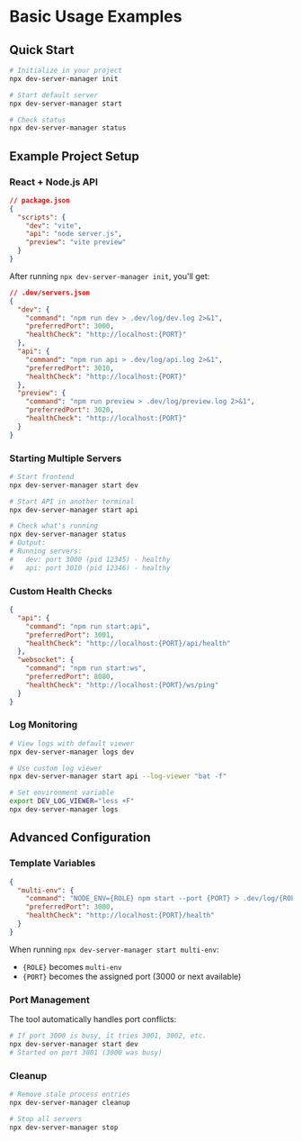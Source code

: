 # Basic Usage Examples

## Quick Start

```bash
# Initialize in your project
npx dev-server-manager init

# Start default server
npx dev-server-manager start

# Check status
npx dev-server-manager status
```

## Example Project Setup

### React + Node.js API

```json
// package.json
{
  "scripts": {
    "dev": "vite",
    "api": "node server.js",
    "preview": "vite preview"
  }
}
```

After running `npx dev-server-manager init`, you'll get:

```json
// .dev/servers.json
{
  "dev": {
    "command": "npm run dev > .dev/log/dev.log 2>&1",
    "preferredPort": 3000,
    "healthCheck": "http://localhost:{PORT}"
  },
  "api": {
    "command": "npm run api > .dev/log/api.log 2>&1",
    "preferredPort": 3010,
    "healthCheck": "http://localhost:{PORT}"
  },
  "preview": {
    "command": "npm run preview > .dev/log/preview.log 2>&1",
    "preferredPort": 3020,
    "healthCheck": "http://localhost:{PORT}"
  }
}
```

### Starting Multiple Servers

```bash
# Start frontend
npx dev-server-manager start dev

# Start API in another terminal
npx dev-server-manager start api

# Check what's running
npx dev-server-manager status
# Output:
# Running servers:
#   dev: port 3000 (pid 12345) - healthy
#   api: port 3010 (pid 12346) - healthy
```

### Custom Health Checks

```json
{
  "api": {
    "command": "npm run start:api",
    "preferredPort": 3001,
    "healthCheck": "http://localhost:{PORT}/api/health"
  },
  "websocket": {
    "command": "npm run start:ws",
    "preferredPort": 8080,
    "healthCheck": "http://localhost:{PORT}/ws/ping"
  }
}
```

### Log Monitoring

```bash
# View logs with default viewer
npx dev-server-manager logs dev

# Use custom log viewer
npx dev-server-manager start api --log-viewer "bat -f"

# Set environment variable
export DEV_LOG_VIEWER="less +F"
npx dev-server-manager logs
```

## Advanced Configuration

### Template Variables

```json
{
  "multi-env": {
    "command": "NODE_ENV={ROLE} npm start --port {PORT} > .dev/log/{ROLE}.log 2>&1",
    "preferredPort": 3000,
    "healthCheck": "http://localhost:{PORT}/health"
  }
}
```

When running `npx dev-server-manager start multi-env`:
- `{ROLE}` becomes `multi-env`
- `{PORT}` becomes the assigned port (3000 or next available)

### Port Management

The tool automatically handles port conflicts:

```bash
# If port 3000 is busy, it tries 3001, 3002, etc.
npx dev-server-manager start dev
# Started on port 3001 (3000 was busy)
```

### Cleanup

```bash
# Remove stale process entries
npx dev-server-manager cleanup

# Stop all servers
npx dev-server-manager stop
```